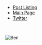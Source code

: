 * [Post Listing](https://github.com/berzerk0/gitblog/wiki/Post-Listing)
* [Main Page](https://berzerk0.github.io/GitPage/)
* [Twitter](https://twitter.com/berzerk0)

<br>

![Ben](https://raw.githubusercontent.com/berzerk0/GitPage/gh-pages/images/avatar.png)
